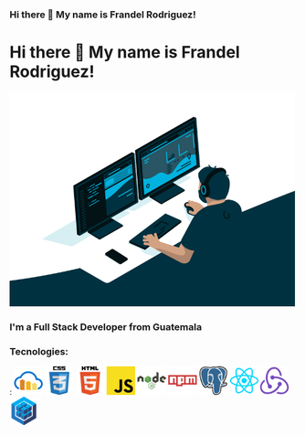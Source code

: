 ### Hi there 👋 My name is Frandel Rodriguez!

<h1>Hi there 👋 My name is Frandel Rodriguez!</h1>

<img src="https://github.com/Naotari/Naotari/blob/master/code.gif" alt="coding" width="500"></img>
  
<h3>I'm a Full Stack Developer from Guatemala</h3>

<h3>Tecnologies:</h3>:
<img src="https://github.com/Naotari/Naotari/blob/master/Cloudinary-01.jpg" alt="cloudinary" height="50px"></img>
<img src="https://github.com/Naotari/Naotari/blob/master/CSS-3-01.jpg" alt="CSS" height="50px"></img>
<img src="https://github.com/Naotari/Naotari/blob/master/HTML-5-logo-vector-01.jpg" alt="HTML" height="50px"></img>
<img src="https://github.com/Naotari/Naotari/blob/master/JavaScript-01.jpg" alt="JS" height="50px"></img>
<img src="https://github.com/Naotari/Naotari/blob/master/Node-JS-01.jpg" alt="NODE" height="50px"></img>
<img src="https://github.com/Naotari/Naotari/blob/master/Npm-01.jpg" alt="NPM" height="50px"></img>
<img src="https://github.com/Naotari/Naotari/blob/master/PostgreSQL-01.jpg" alt="POSTGRESQL" height="50px"></img>
<img src="https://github.com/Naotari/Naotari/blob/master/React-01.jpg" alt="REACT" height="50px"></img>
<img src="https://github.com/Naotari/Naotari/blob/master/Redux-01.jpg" alt="REDUX" height="50px"></img>
<img src="https://github.com/Naotari/Naotari/blob/master/Sequelize-01.jpg" alt="SEQ" height="50px"></img>

<!--
**Naotari/Naotari** is a ✨ _special_ ✨ repository because its `README.md` (this file) appears on your GitHub profile.

Here are some ideas to get you started:

- 🔭 I’m currently working on ...
- 🌱 I’m currently learning ...
- 👯 I’m looking to collaborate on ...
- 🤔 I’m looking for help with ...
- 💬 Ask me about ...
- 📫 How to reach me: ...
- 😄 Pronouns: ...
- ⚡ Fun fact: ...
-->
